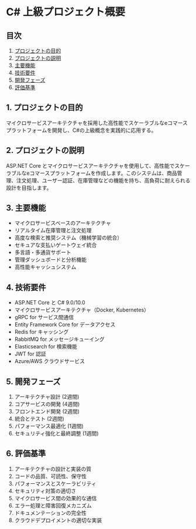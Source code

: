 # C# 上級プロジェクト概要

## 目次
1. [プロジェクトの目的](#1-プロジェクトの目的)
2. [プロジェクトの説明](#2-プロジェクトの説明)
3. [主要機能](#3-主要機能)
4. [技術要件](#4-技術要件)
5. [開発フェーズ](#5-開発フェーズ)
6. [評価基準](#6-評価基準)

## 1. プロジェクトの目的

マイクロサービスアーキテクチャを採用した高性能でスケーラブルなeコマースプラットフォームを開発し、C#の上級概念を実践的に応用する。

## 2. プロジェクトの説明

ASP.NET Core とマイクロサービスアーキテクチャを使用して、高性能でスケーラブルなeコマースプラットフォームを作成します。このシステムは、商品管理、注文処理、ユーザー認証、在庫管理などの機能を持ち、高負荷に耐えられる設計を目指します。

## 3. 主要機能

- マイクロサービスベースのアーキテクチャ
- リアルタイム在庫管理と注文処理
- 高度な検索と推奨システム（機械学習の統合）
- セキュアな支払いゲートウェイ統合
- 多言語・多通貨サポート
- 管理ダッシュボードと分析機能
- 高性能キャッシュシステム

## 4. 技術要件

- ASP.NET Core と C# 9.0/10.0
- マイクロサービスアーキテクチャ（Docker, Kubernetes）
- gRPC for サービス間通信
- Entity Framework Core for データアクセス
- Redis for キャッシング
- RabbitMQ for メッセージキューイング
- Elasticsearch for 検索機能
- JWT for 認証
- Azure/AWS クラウドサービス

## 5. 開発フェーズ

1. アーキテクチャ設計 (2週間)
2. コアサービスの開発 (4週間)
3. フロントエンド開発 (2週間)
4. 統合とテスト (2週間)
5. パフォーマンス最適化 (1週間)
6. セキュリティ強化と最終調整 (1週間)

## 6. 評価基準

1. アーキテクチャの設計と実装の質
2. コードの品質、可読性、保守性
3. パフォーマンスとスケーラビリティ
4. セキュリティ対策の適切さ
5. マイクロサービス間の効果的な通信
6. エラー処理と障害回復メカニズム
7. ドキュメンテーションの完全性
8. クラウドデプロイメントの適切な実装
